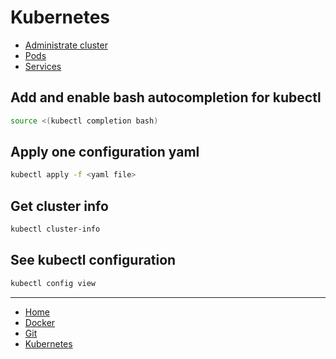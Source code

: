 # Kubernetes

- [Administrate cluster](./admin.md)
- [Pods](./pod.md)
- [Services](./svc.md)

## Add and enable bash autocompletion for kubectl

```bash
source <(kubectl completion bash)
```

## Apply one configuration yaml

```bash
kubectl apply -f <yaml file>
```

## Get cluster info

```bash
kubectl cluster-info
```

## See kubectl configuration

```bash
kubectl config view
```

***

- [Home](/README.md)
- [Docker](/docker/README.md)
- [Git](/git/README.md)
- [Kubernetes](/k8s/README.md)
